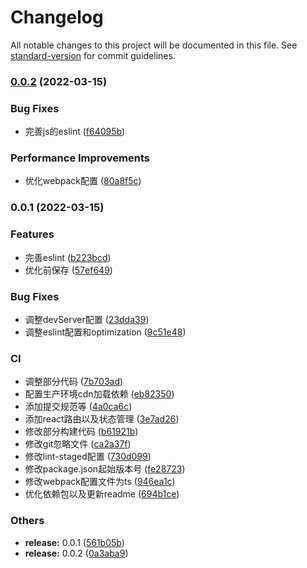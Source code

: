 # Changelog

All notable changes to this project will be documented in this file. See [standard-version](https://github.com/conventional-changelog/standard-version) for commit guidelines.

### [0.0.2](https://github.com/galaxy-s10/react-webpack-template/compare/v0.0.1...v0.0.2) (2022-03-15)


### Bug Fixes

* 完善js的eslint ([f64095b](https://github.com/galaxy-s10/react-webpack-template/commit/f64095bde51e5a433e212224945537b1ea56baf8))


### Performance Improvements

* 优化webpack配置 ([80a8f5c](https://github.com/galaxy-s10/react-webpack-template/commit/80a8f5c5f67a16622eaabc01f269d2b09d4db5f8))

### 0.0.1 (2022-03-15)


### Features

* 完善eslint ([b223bcd](https://github.com/galaxy-s10/react-webpack-template/commit/b223bcd90b89d60bb42ca2eb4a7abea5a5bd8c42))
* 优化前保存 ([57ef649](https://github.com/galaxy-s10/react-webpack-template/commit/57ef649974a30adcf237bd463ebe7970c41c86b2))


### Bug Fixes

* 调整devServer配置 ([23dda39](https://github.com/galaxy-s10/react-webpack-template/commit/23dda39adcb0a6b17880784a35ffd1c7be5c6941))
* 调整eslint配置和optimization ([9c51e48](https://github.com/galaxy-s10/react-webpack-template/commit/9c51e483d2bea9fb4c5dd98ef04ee9855f87d519))


### CI

* 调整部分代码 ([7b703ad](https://github.com/galaxy-s10/react-webpack-template/commit/7b703ad523ef06557083afe9a46a5869cf28bb5a))
* 配置生产环境cdn加载依赖 ([eb82350](https://github.com/galaxy-s10/react-webpack-template/commit/eb82350130441154835f797cc786b075e731206f))
* 添加提交规范等 ([4a0ca6c](https://github.com/galaxy-s10/react-webpack-template/commit/4a0ca6c0b0d8ae9771cc3232f2d3590995a0fbed))
* 添加react路由以及状态管理 ([3e7ad26](https://github.com/galaxy-s10/react-webpack-template/commit/3e7ad26f5c4af919bf93be9c66fec7420cf0aa7b))
* 修改部分构建代码 ([b61921b](https://github.com/galaxy-s10/react-webpack-template/commit/b61921b55d0be44c8a687e7f79be0b4a79801d10))
* 修改git忽略文件 ([ca2a37f](https://github.com/galaxy-s10/react-webpack-template/commit/ca2a37ffa08403d8ab09f2faea2ae6479684fab9))
* 修改lint-staged配置 ([730d099](https://github.com/galaxy-s10/react-webpack-template/commit/730d099a2fb0b061c7a3a4ed04f94c972d7c465e))
* 修改package.json起始版本号 ([fe28723](https://github.com/galaxy-s10/react-webpack-template/commit/fe2872350d31fcf3b5de3e127dc76d1f8c621caa))
* 修改webpack配置文件为ts ([946ea1c](https://github.com/galaxy-s10/react-webpack-template/commit/946ea1cc8e8ad8170d060317672021fe0adb0e3d))
* 优化依赖包以及更新readme ([694b1ce](https://github.com/galaxy-s10/react-webpack-template/commit/694b1cee39628ce67dcaa83c8c2d614af20c7125))


### Others

* **release:** 0.0.1 ([561b05b](https://github.com/galaxy-s10/react-webpack-template/commit/561b05b223b8a1d85b7edb05213cf2ba1238dfac))
* **release:** 0.0.2 ([0a3aba9](https://github.com/galaxy-s10/react-webpack-template/commit/0a3aba94421de32e9e811a345529ba4fdb109751))
